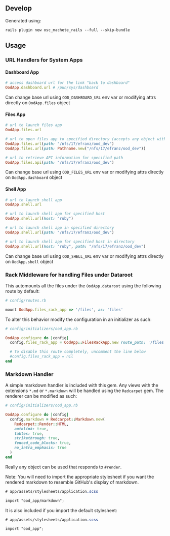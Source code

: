 ## Develop

Generated using:

    rails plugin new osc_machete_rails --full --skip-bundle

## Usage

### URL Handlers for System Apps

#### Dashboard App

```ruby
# access dashboard url for the link "back to dashboard"
OodApp.dashboard.url # /pun/sys/dashboard
```

Can change base url using `OOD_DASHBOARD_URL` env var or modifying attrs directly on `OodApp.files` object

#### Files App

```ruby
# url to launch files app
OodApp.files.url

# url to open files app to specified directory (accepts any object with `#to_s`)
OodApp.files.url(path: "/nfs/17/efranz/ood_dev")
OodApp.files.url(path: Pathname.new("/nfs/17/efranz/ood_dev"))

# url to retrieve API information for specified path
OodApp.files.api(path: "/nfs/17/efranz/ood_dev")
```

Can change base url using `OOD_FILES_URL` env var or modifying attrs directly on `OodApp.dashboard` object

#### Shell App

```ruby
# url to launch shell app
OodApp.shell.url

# url to launch shell app for specified host
OodApp.shell.url(host: "ruby")

# url to launch shell app in specified directory
OodApp.shell.url(path: "/nfs/17/efranz/ood_dev")

# url to launch shell app for specified host in directory
OodApp.shell.url(host: "ruby", path: "/nfs/17/efranz/ood_dev")
```

Can change base url using `OOD_SHELL_URL` env var or modifying attrs directly on `OodApp.shell` object

### Rack Middleware for handling Files under Dataroot

This automounts all the files under the `OodApp.dataroot` using the following route by default:

```ruby
# config/routes.rb

mount OodApp.files_rack_app => '/files', as: 'files'
```

To alter this behavior modify the configuration in an initializer as such:

```ruby
# config/initializers/ood_app.rb

OodApp.configure do |config|
  config.files_rack_app = OodApp::FilesRackApp.new route_path: '/files', route_helper: 'files'

  # To disable this route completely, uncomment the line below
  #config.files_rack_app = nil
end
```

### Markdown Handler

A simple markdown handler is included with this gem. Any views with the
extensions `*.md` or `*.markdown` will be handled using the `Redcarpet` gem.
The renderer can be modified as such:

```ruby
# config/initializers/ood_app.rb

OodApp.configure do |config|
  config.markdown = Redcarpet::Markdown.new(
    Redcarpet::Render::HTML,
    autolink: true,
    tables: true,
    strikethrough: true,
    fenced_code_blocks: true,
    no_intra_emphasis: true
  )
end
```

Really any object can be used that responds to `#render`.

Note: You will need to import the appropriate stylesheet if you want the
rendered markdown to resemble GitHub's display of markdown.

```scss
# app/assets/stylesheets/application.scss

import "ood_app/markdown";
```

It is also included if you import the default stylesheet:


```scss
# app/assets/stylesheets/application.scss

import "ood_app";
```
